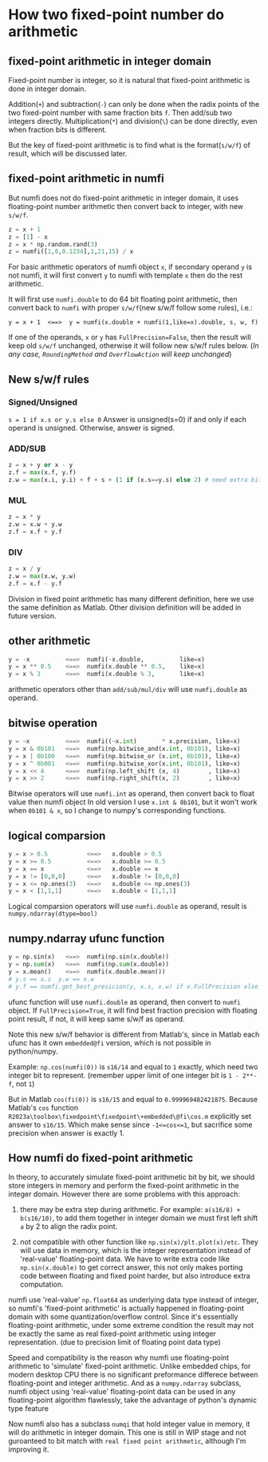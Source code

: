 # How two fixed-point number do arithmetic

## fixed-point arithmetic in integer domain

Fixed-point number is integer, so it is natural that fixed-point arithmetic is done in integer domain.  

Addition(`+`) and subtraction(`-`) can only be done when the radix points of the two fixed-point number with same fraction bits `f`. Then add/sub two integers directly. Multiplication(`*`) and division(`\`) can be done directly, even when fraction bits is different.  

But the key of fixed-point arithmetic is to find what is the format(`s/w/f`) of result, which will be discussed later.

## fixed-point arithmetic in numfi

But numfi does not do fixed-point arithmetic in integer domain, it uses floating-point number arithmetic then convert back to integer, with new `s/w/f`.

```python 
z = x + 1
z = [1] - x
z = x * np.random.rand(3)
z = numfi([1,0,0.1234],1,21,15) / x
```

For basic arithmetic operators of numfi object `x`, if secondary operand `y` is not numfi, it will first convert `y` to numfi with template `x` then do the rest arithmetic.

It will first use `numfi.double` to do 64 bit floating point arithmetic, then convert back to `numfi` with proper `s/w/f`(new s/w/f follow some rules), i.e.:

`y = x + 1  <==>  y = numfi(x.double + numfi(1,like=x).double, s, w, f)`

If one of the operands, `x` or `y` has `FullPrecision=False`, then the result will keep old `s/w/f` unchanged, otherwise it will follow new s/w/f rules below.  (*In any case, `RoundingMethod` and `OverflowAction` will keep unchanged*)

## New s/w/f rules

### Signed/Unsigned

`s = 1 if x.s or y.s else 0`
Answer is unsigned(s=0) if and only if each operand is unsigned. Otherwise, answer is signed.

### ADD/SUB

```python
z = x + y or x - y
z.f = max(x.f, y.f)
z.w = max(x.i, y.i) + f + s + (1 if (x.s==y.s) else 2) # need extra bit to convert unsigned to signed
```

### MUL

```python
z = x * y
z.w = x.w + y.w
z.f = x.f + y.f
```

### DIV

```python
z = x / y
z.w = max(x.w, y.w)
z.f = x.f - y.f
```

Division in fixed point arithmetic has many different definition, here we use the same definition as Matlab.
Other division definition will be added in future version.

## other arithmetic

```python
y = -x          <==>  numfi(-x.double,          like=x)
y = x ** 0.5    <==>  numfi(x.double ** 0.5,    like=x)
y = x % 3       <==>  numfi(x.double % 3,       like=x)
```

arithmetic operators other than `add/sub/mul/div` will use `numfi.double` as operand.

## bitwise operation

```python
y = ~x          <==>  numfi((~x.int)       * x.precision, like=x)
y = x & 0b101   <==>  numfi(np.bitwise_and(x.int, 0b101), like=x) 
y = x | 0b100   <==>  numfi(np.bitwise_or (x.int, 0b101), like=x) 
y = x ^ 0b001   <==>  numfi(np.bitwise_xor(x.int, 0b101), like=x) 
y = x << 4      <==>  numfi(np.left_shift (x, 4)        , like=x) 
y = x >> 2      <==>  numfi(np.right_shift(x, 2)        , like=x) 
```

Bitwise operators will use `numfi.int` as operand, then convert back to float value then numfi object
In old version I use `x.int & 0b101`, but it won't work when `0b101 & x`, so I change to numpy's corresponding functions.

## logical comparsion

```python
y = x > 0.5           <==>   x.double > 0.5
y = x >= 0.5          <==>   x.double >= 0.5
y = x == x            <==>   x.double == x
y = x != [0,0,0]      <==>   x.double != [0,0,0]
y = x <= np.ones(3)   <==>   x.double <= np.ones(3)
y = x < [1,1,1]       <==>   x.double < [1,1,1]
```

Logical comparsion operators will use `numfi.double` as operand, result is `numpy.ndarray(dtype=bool)`

## numpy.ndarray ufunc function

```python
y = np.sin(x)   <==>  numfi(np.sin(x.double))
y = np.sum(x)   <==>  numfi(np.sum(x.double))
y = x.mean()    <==>  numfi(x.double.mean())
# y.s == x.s  y.w == x.w
# y.f == numfi.get_best_presicion(y, x.s, x.w) if x.FullPrecision else x.f
```

ufunc function will use `numfi.double` as operand, then convert to `numfi` object. If `FullPrecision=True`, it will find best fraction precision with floating point result, if not, it will keep same s/w/f as operand.

Note this new s/w/f behavior is different from Matlab's, since in Matlab each ufunc has it own `embedded@fi` version, which is not possible in python/numpy.

Example: `np.cos(numfi(0))` is `s16/14` and equal to `1` exactly, which need two integer bit to represent. (remember upper limit of one integer bit is `1 - 2**-f`, not `1`)

But in Matlab `cos(fi(0))` is `s16/15` and equal to `0.999969482421875`. Because Matlab's `cos` function `R2023a\toolbox\fixedpoint\fixedpoint\+embedded\@fi\cos.m` explicitly set answer to `s16/15`. Which make sense since `-1<=cos<=1`, but sacrifice some precision when answer is exactly 1.

## How numfi do fixed-point arithmetic

In theory, to accurately simulate fixed-point arithmetic bit by bit, we should store integers in memory and perform the fixed-point arithmetic in the integer domain. However there are some problems with this approach:

1. there may be extra step during arithmetic. For example: `a(s16/8) + b(s16/10)`, to add them together in integer domain we must first left shift `a` by 2 to align the radix point.

2. not compatible with other function like `np.sin(x)/plt.plot(x)/etc`. They will use data in memory, which is the integer representation instead of 'real-value' floating-point data. We have to write extra code like `np.sin(x.double)` to get correct answer, this not only makes porting code between floating and fixed point harder, but also introduce extra computation.

numfi use 'real-value' `np.float64` as underlying data type instead of integer, so numfi's 'fixed-point arithmetic' is actually happened in floating-point domain with some quantization/overflow control. Since it's essentially floating-point arithmetic, under some extreme condition the result may not be exactly the same as real fixed-point arithmetic using integer representation. (due to precision limit of floating point data type)

Speed and compatibility is the reason why numfi use floating-point arithmetic to 'simulate' fixed-point arithmetic. Unlike embedded chips, for modern desktop CPU there is no significant preformance differece between floating-point and integer arithmetic. And as a `numpy.ndarray` subclass, numfi object using 'real-value' floating-point data can be used in any floating-point algorithm flawlessly, take the advantage of python's dynamic type feature

Now numfi also has a subclass `numqi` that hold integer value in memory, it will do arithmetic in integer domain. This one is still in WIP stage and not guroanteed to bit match with `real fixed point arithmetic`, although I'm improving it.
